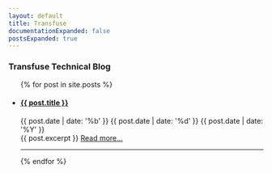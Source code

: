 ```yaml
---
layout: default
title: Transfuse
documentationExpanded: false
postsExpanded: true
---
```



### Transfuse Technical Blog

<ul class="nav">
	{% for post in site.posts %}
	<li>
		<h4><a href="{{ post.url }}" class="title" title="{{ post.title }}">{{ post.title }}</a></h4>
		<span class="date">
			<span class="month"><abbr>{{ post.date | date: '%b' }}</abbr></span>
			<span class="day">{{ post.date | date: '%d' }}</span>
			<span class="year">{{ post.date | date: '%Y' }}</span>
		</span>
		<br/>
		<span class="excerpt">{{ post.excerpt }}  <a href="{{ post.url }}">Read more...</a></span>
		<hr/>
	</li>
	{% endfor %}
</ul>
